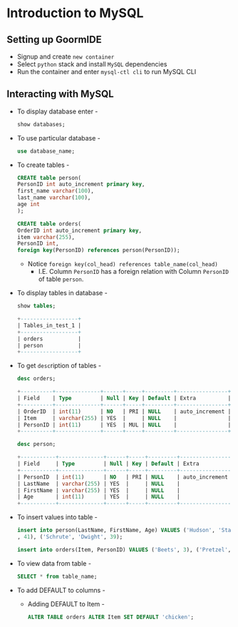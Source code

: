# Introduction to MySQL

## Setting up GoormIDE
* Signup and create `new container`
* Select `python` stack and install `MySQL` dependencies
* Run the container and enter `mysql-ctl cli` to run MySQL CLI

## Interacting with MySQL
* To display database enter -

    ```sql
    show databases;
    ```
* To use particular database -
    ```sql
    use database_name;
    ```
* To create tables -
    ```sql
    CREATE table person(
    PersonID int auto_increment primary key,
    first_name varchar(100),
    last_name varchar(100),
    age int
    );
    ```
    ```sql
    CREATE table orders(
    OrderID int auto_increment primary key,
    item varchar(255),
    PersonID int,
    foreign key(PersonID) references person(PersonID));
    ```
        
    * Notice `foreign key(col_head) references table_name(col_head)`
        * I.E. Column `PersonID` has a foreign relation with Column `PersonID` of table `person`.

* To display tables in database -
    ```sql
    show tables;
    ```
    ```sql
    +------------------+
    | Tables_in_test_1 |
    +------------------+
    | orders           |
    | person           |
    +------------------+
    ```
* To get `desc`ription of tables - 
    ```sql
    desc orders;
    ```
    ```sql
    +----------+--------------+------+-----+---------+----------------+
    | Field    | Type         | Null | Key | Default | Extra          |
    +----------+--------------+------+-----+---------+----------------+
    | OrderID  | int(11)      | NO   | PRI | NULL    | auto_increment |
    | Item     | varchar(255) | YES  |     | NULL    |                |
    | PersonID | int(11)      | YES  | MUL | NULL    |                |
    +----------+--------------+------+-----+---------+----------------+
    ```

    ```sql
    desc person;
    ```
    ```sql
    +-----------+--------------+------+-----+---------+----------------+
    | Field     | Type         | Null | Key | Default | Extra          |
    +-----------+--------------+------+-----+---------+----------------+
    | PersonID  | int(11)      | NO   | PRI | NULL    | auto_increment |
    | LastName  | varchar(255) | YES  |     | NULL    |                |
    | FirstName | varchar(255) | YES  |     | NULL    |                |
    | Age       | int(11)      | YES  |     | NULL    |                |
    +-----------+--------------+------+-----+---------+----------------+
    ```

* To insert values into table -
    ```sql
    insert into person(LastName, FirstName, Age) VALUES ('Hudson', 'Stanley', 45), ('Scott', 'Michael'
    , 41), ('Schrute', 'Dwight', 39);
    ```

    ```sql
    insert into orders(Item, PersonID) VALUES ('Beets', 3), ('Pretzel', 1), ('Magic Kit', 2);
    ```
* To view data from table -
    ```sql
    SELECT * from table_name;
    ```

* To add DEFAULT to columns -
    * Adding DEFAULT to Item -
        ```sql
        ALTER TABLE orders ALTER Item SET DEFAULT 'chicken';
        ```


